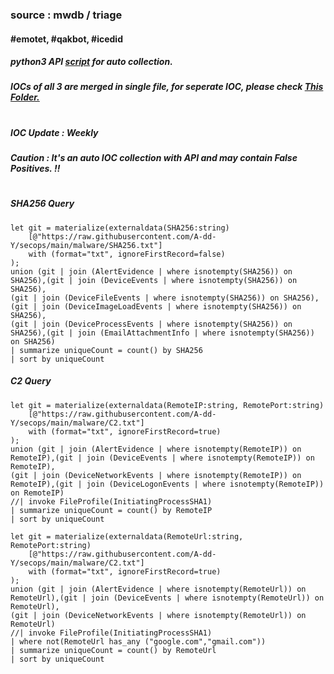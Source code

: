 ### source : mwdb / triage

#### #emotet, #qakbot, #icedid

##### python3 API [script](https://github.com/A-dd-Y/secops/blob/main/PythonScripts/github-mwdb-triage.py) for auto collection.

##### IOCs of all 3 are merged in single file, for seperate IOC, please check [This Folder.](https://github.com/A-dd-Y/secops/tree/main/MalwareIOC)

#

##### IOC Update : Weekly
##### Caution : It's an auto IOC collection with API and may contain False Positives. !!

#

##### SHA256 Query

```kql
let git = materialize(externaldata(SHA256:string)
    [@"https://raw.githubusercontent.com/A-dd-Y/secops/main/malware/SHA256.txt"]
    with (format="txt", ignoreFirstRecord=false)
);
union (git | join (AlertEvidence | where isnotempty(SHA256)) on SHA256),(git | join (DeviceEvents | where isnotempty(SHA256)) on SHA256),
(git | join (DeviceFileEvents | where isnotempty(SHA256)) on SHA256),(git | join (DeviceImageLoadEvents | where isnotempty(SHA256)) on SHA256),
(git | join (DeviceProcessEvents | where isnotempty(SHA256)) on SHA256),(git | join (EmailAttachmentInfo | where isnotempty(SHA256)) on SHA256)
| summarize uniqueCount = count() by SHA256
| sort by uniqueCount
```


##### C2 Query

```kql
let git = materialize(externaldata(RemoteIP:string, RemotePort:string)
    [@"https://raw.githubusercontent.com/A-dd-Y/secops/main/malware/C2.txt"]
    with (format="txt", ignoreFirstRecord=true)
);
union (git | join (AlertEvidence | where isnotempty(RemoteIP)) on RemoteIP),(git | join (DeviceEvents | where isnotempty(RemoteIP)) on RemoteIP),
(git | join (DeviceNetworkEvents | where isnotempty(RemoteIP)) on RemoteIP),(git | join (DeviceLogonEvents | where isnotempty(RemoteIP)) on RemoteIP)
//| invoke FileProfile(InitiatingProcessSHA1)
| summarize uniqueCount = count() by RemoteIP
| sort by uniqueCount
```

```kql
let git = materialize(externaldata(RemoteUrl:string, RemotePort:string)
    [@"https://raw.githubusercontent.com/A-dd-Y/secops/main/malware/C2.txt"]
    with (format="txt", ignoreFirstRecord=true)
);
union (git | join (AlertEvidence | where isnotempty(RemoteUrl)) on RemoteUrl),(git | join (DeviceEvents | where isnotempty(RemoteUrl)) on RemoteUrl),
(git | join (DeviceNetworkEvents | where isnotempty(RemoteUrl)) on RemoteUrl)
//| invoke FileProfile(InitiatingProcessSHA1)
| where not(RemoteUrl has_any ("google.com","gmail.com"))
| summarize uniqueCount = count() by RemoteUrl
| sort by uniqueCount
```
#